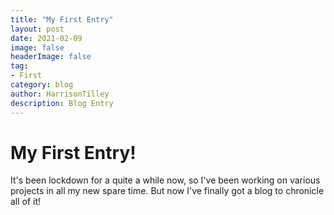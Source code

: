 ```yaml
---
title: "My First Entry"
layout: post
date: 2021-02-09
image: false
headerImage: false
tag:
- First
category: blog
author: HarrisonTilley
description: Blog Entry
---
```


# My First Entry!

It's been lockdown for a quite a while now, so I've been working on various projects in all my new spare time. But now I've finally got a blog to chronicle all of it!

